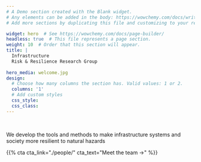 ```yaml
---
# A Demo section created with the Blank widget.
# Any elements can be added in the body: https://wowchemy.com/docs/writing-markdown-latex/
# Add more sections by duplicating this file and customizing to your requirements.

widget: hero  # See https://wowchemy.com/docs/page-builder/
headless: true  # This file represents a page section.
weight: 10  # Order that this section will appear.
title: |
  Infrastructure 
  Risk & Resilience Research Group
 
hero_media: welcome.jpg
design:
  # Choose how many columns the section has. Valid values: 1 or 2.
  columns: '1'
  # Add custom styles
  css_style: 
  css_class: 
---
```


 <!-- <h1><strong> Transport Systems & <br>
 Logistics Laboratory </strong> </h1> -->

<br>

We develop the tools and methods to make infrastructure systems and society more resilient to natural hazards

{{% cta cta_link="./people/" cta_text="Meet the team →" %}}


